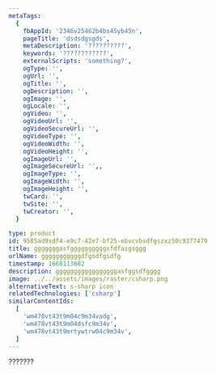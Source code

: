 ```yaml
---
metaTags:
  {
    fbAppId: '2346v25462b4bs45yb45n',
    pageTitle: 'dsdsdgsgds',
    metaDescription: '??????????',
    keywords: '????????????',
    externalScripts: 'something?',
    ogType: '',
    ogUrl: '',
    ogTitle: '',
    ogDescription: '',
    ogImage: '',
    ogLocale: '',
    ogVideo: '',
    ogVideoUrl: '',
    ogVideoSecureUrl: '',
    ogVideoType: '',
    ogVideoWidth: '',
    ogVideoHeight: '',
    ogImageUrl: '',
    ogImageSecureUrl: '',,
    ogImageType: '',
    ogImageWidth: '',
    ogImageHeight: '',
    twCard: '',
    twSite: '',
    twCreator: '',
  }

type: product
id: 9585ad9sdf4-e9c7-42e7-bf25-ebvcvbsdfgszxz50c9377479
title: gggggggasfggggggggggsfdfasgsggg
urlName: gggggggggggdfgsdfgsdfg
timestamp: 1668113682
description: gggggggggggggggggasfggsdfgggg
image: ../../assets/images/raster/csharp.png
alternativeText: s-sharp icon
relatedTechnologies: ['csharp']
similarContentIds:
  [
    'wm478vt43t9m04c9m34vadg',
    'wm478vt43t9m04dsfc9m34v',
    'wm478vt43t9mrtywtrw04c9m34v',
  ]
---
```


???????
